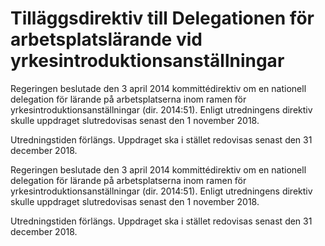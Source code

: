 # Tilläggsdirektiv till Delegationen för arbetsplatslärande vid yrkesintroduktionsanställningar

Regeringen beslutade den 3 april 2014 kommittédirektiv om en
nationell delegation för lärande på arbetsplatserna inom ramen
för yrkesintroduktionsanställningar (dir. 2014:51). Enligt utredningens
direktiv skulle uppdraget slutredovisas senast den
1 november 2018.

Utredningstiden förlängs. Uppdraget ska i stället redovisas
senast den 31 december 2018.

Regeringen beslutade den 3 april 2014 kommittédirektiv om en
nationell delegation för lärande på arbetsplatserna inom ramen
för yrkesintroduktionsanställningar (dir. 2014:51). Enligt utredningens
direktiv skulle uppdraget slutredovisas senast den
1 november 2018.

Utredningstiden förlängs. Uppdraget ska i stället redovisas
senast den 31 december 2018.
